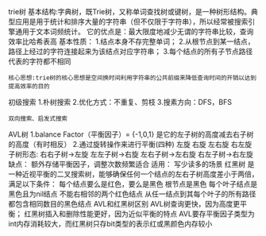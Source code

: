 trie树
	基本结构:字典树，既Trie树，又称单词查找树或键树，是一种树形结构。典型应用是用于统计和排序大量的字符串（但不仅限于字符串），所以经常被搜索引擎通用于文本词频统计。
	它的优点是：最大限度地减少无谓的字符串比较，查询效率比哈希表高
	基本性质：
	1.结点本身不存完整单词；
	2.从根节点到某一结点，路径上经过的字符连接起来为该结点对应字符串；
	3.每个结点的所有子节点路径代表的字符都不相同
	
	核心思想:trie树的核心思想是空间换时间利用字符串的公共前缀来降低查询时间的开销以达到提高效率的目的

初级搜索
	1.朴树搜索
	2.优化方式：不重复、剪枝
	3.搜素方向：DFS，BFS

	双向搜索、启发式搜索
AVL树
	1.balance Factor（平衡因子）= {-1,0,1}
		是它的左子树的高度减去右子树的高度（有时相反）
	2.通过旋转操作来进行平衡(四种)
		左旋 右旋 左右旋 右左旋
	子树形态: 右右子树->左旋
			 左左子树->右旋
			 左右子树->左右旋
			 右左子树->右左旋
	缺点：
		额外存储平衡因子，调整次数频繁适合
	适用：
		写少读多的场景
红黑树
	是一种近视平衡的二叉搜索树，能够确保任何一个结点的左右子树高度差小于两倍，满足以下条件：
	每个结点要么是红色，要么是黑色
	根节点是黑色
	每个叶子结点是黑色且为nil结点
	不能右相邻的两个红色结点
	从任一结点到其每个叶子的所有路径都包含相同数目的黑色结点
AVL和红黑树区别
	AVL树查询更快，因为高度更平衡；
	红黑树插入和删除性能更好，因为近似平衡的特点
	AVL要存平衡因子类型为int内存消耗较大，而红黑树只存bit类型的表示红或黑颜色内存较小
	

